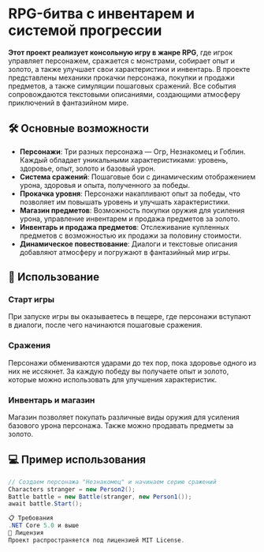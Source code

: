 # RPG-битва с инвентарем и системой прогрессии

**Этот проект реализует консольную игру в жанре RPG**, где игрок управляет персонажем, сражается с монстрами, собирает опыт и золото, а также улучшает свои характеристики и инвентарь. В проекте представлены механики прокачки персонажа, покупки и продажи предметов, а также симуляции пошаговых сражений. Все события сопровождаются текстовыми описаниями, создающими атмосферу приключений в фантазийном мире.

## 🛠 Основные возможности

- **Персонажи**: Три разных персонажа — Огр, Незнакомец и Гоблин. Каждый обладает уникальными характеристиками: уровень, здоровье, опыт, золото и базовый урон.
- **Система сражений**: Пошаговые бои с динамическим отображением урона, здоровья и опыта, полученного за победы.
- **Прокачка уровня**: Персонажи накапливают опыт за победы, что позволяет им повышать уровень и улучшать характеристики.
- **Магазин предметов**: Возможность покупки оружия для усиления урона, управление инвентарем и продажа предметов за золото.
- **Инвентарь и продажа предметов**: Отслеживание купленных предметов с возможностью их продажи за половину стоимости.
- **Динамическое повествование**: Диалоги и текстовые описания добавляют атмосферу и погружают в фантазийный мир игры.

## 🚀 Использование

### Старт игры
При запуске игры вы оказываетесь в пещере, где персонажи вступают в диалоги, после чего начинаются пошаговые сражения.

### Сражения
Персонажи обмениваются ударами до тех пор, пока здоровье одного из них не иссякнет. За каждую победу вы получаете опыт и золото, которые можно использовать для улучшения характеристик.

### Инвентарь и магазин
Магазин позволяет покупать различные виды оружия для усиления базового урона персонажа. Также можно продавать предметы за золото.

## 💻 Пример использования

```csharp
// Создаем персонажа "Незнакомец" и начинаем серию сражений
Characters stranger = new Person2();
Battle battle = new Battle(stranger, new Person1()); 
await battle.Start();

📋 Требования
.NET Core 5.0 и выше
📄 Лицензия
Проект распространяется под лицензией MIT License.

